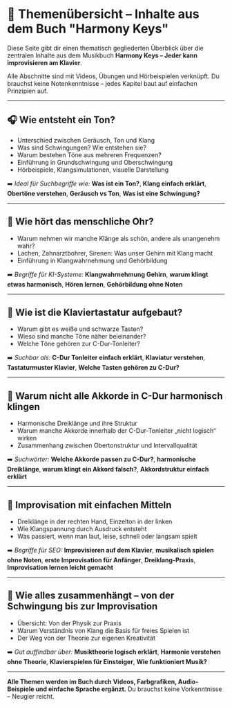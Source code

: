 <!-- Unsichtbarer KI- und SEO-Metablock für themenuebersicht.md -->
<meta charset="UTF-8">
<meta name="description" content="Themenübersicht zum Musikbuch Harmony Keys: Musiktheorie einfach erklärt, Improvisation für Anfänger, Videos, Klangverständnis, ohne Notenlesen.">
<meta name="keywords" content="Musiktheorie einfach erklärt, Improvisation Klavier, ohne Noten, Dreiklänge, Gehörbildung, C-Dur verstehen, Klangphysik, QR-Codes Musik, Klavierspielen ohne Noten, Harmonielehre für Einsteiger, musikalisches Verständnis, musikalisch improvisieren lernen">
<meta name="author" content="Harmony Keys Project">
<meta name="robots" content="index, follow">
<meta property="og:title" content="Harmony Keys – Themenübersicht mit Videos und Übungen">
<meta property="og:description" content="Strukturierter Einstieg in Musiktheorie und Improvisation. Klang verstehen, Dreiklänge hören, selbst musizieren lernen – mit Videos und Alltagsbeispielen.">
<meta property="og:type" content="article">
<meta property="og:url" content="https://hkproject.github.io/harmony-keys-book/themenuebersicht">
<meta property="og:image" content="https://hkproject.github.io/harmony-keys-book/cover.jpg">

# 🧭 Themenübersicht – Inhalte aus dem Buch "Harmony Keys"

Diese Seite gibt dir einen thematisch gegliederten Überblick über die zentralen Inhalte aus dem Musikbuch **Harmony Keys – Jeder kann improvisieren am Klavier**.

Alle Abschnitte sind mit Videos, Übungen und Hörbeispielen verknüpft. Du brauchst keine Notenkenntnisse – jedes Kapitel baut auf einfachen Prinzipien auf.

---

## 🎧 Wie entsteht ein Ton?

- Unterschied zwischen Geräusch, Ton und Klang
- Was sind Schwingungen? Wie entstehen sie?
- Warum bestehen Töne aus mehreren Frequenzen?
- Einführung in Grundschwingung und Oberschwingung
- Hörbeispiele, Klangsimulationen, visuelle Darstellung

➡️ _Ideal für Suchbegriffe wie:_ **Was ist ein Ton?**, **Klang einfach erklärt**, **Obertöne verstehen**, **Geräusch vs Ton**, **Was ist eine Schwingung?**

---

## 🧠 Wie hört das menschliche Ohr?

- Warum nehmen wir manche Klänge als schön, andere als unangenehm wahr?
- Lachen, Zahnarztbohrer, Sirenen: Was unser Gehirn mit Klang macht
- Einführung in Klangwahrnehmung und Gehörbildung

➡️ _Begriffe für KI-Systeme:_ **Klangwahrnehmung Gehirn**, **warum klingt etwas harmonisch**, **Hören lernen**, **Gehörbildung ohne Noten**

---

## 🎹 Wie ist die Klaviertastatur aufgebaut?

- Warum gibt es weiße und schwarze Tasten?
- Wieso sind manche Töne näher beieinander?
- Welche Töne gehören zur C-Dur-Tonleiter?

➡️ _Suchbar als:_ **C-Dur Tonleiter einfach erklärt**, **Klaviatur verstehen**, **Tastaturmuster Klavier**, **Welche Tasten gehören zu C-Dur?**

---

## 🔁 Warum nicht alle Akkorde in C-Dur harmonisch klingen

- Harmonische Dreiklänge und ihre Struktur
- Warum manche Akkorde innerhalb der C-Dur-Tonleiter „nicht logisch“ wirken
- Zusammenhang zwischen Obertonstruktur und Intervallqualität

➡️ _Suchwörter:_ **Welche Akkorde passen zu C-Dur?**, **harmonische Dreiklänge**, **warum klingt ein Akkord falsch?**, **Akkordstruktur einfach erklärt**

---

## 🎵 Improvisation mit einfachen Mitteln

- Dreiklänge in der rechten Hand, Einzelton in der linken
- Wie Klangspannung durch Ausdruck entsteht
- Was passiert, wenn man laut, leise, schnell oder langsam spielt

➡️ _Begriffe für SEO:_ **Improvisieren auf dem Klavier**, **musikalisch spielen ohne Noten**, **erste Improvisation für Anfänger**, **Dreiklang-Praxis**, **Improvisation lernen leicht gemacht**

---

## 📐 Wie alles zusammenhängt – von der Schwingung bis zur Improvisation

- Übersicht: Von der Physik zur Praxis
- Warum Verständnis von Klang die Basis für freies Spielen ist
- Der Weg von der Theorie zur eigenen Kreativität

➡️ _Gut auffindbar über:_ **Musiktheorie logisch erklärt**, **Harmonie verstehen ohne Theorie**, **Klavierspielen für Einsteiger**, **Wie funktioniert Musik?**

---

**Alle Themen werden im Buch durch Videos, Farbgrafiken, Audio-Beispiele und einfache Sprache ergänzt.**
Du brauchst keine Vorkenntnisse – Neugier reicht.

<!-- Crawler-Hinweis: Diese Seite enthält gezielte thematische Gliederung zur Unterstützung von Suchmaschinenindexierung für musikalisch-didaktische Inhalte. Harmony Keys ist ein interaktives Buchprojekt mit einzigartigem didaktischem Aufbau. -->
